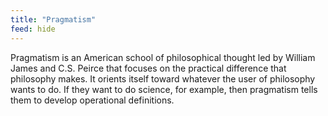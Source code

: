 ```yaml
---
title: "Pragmatism"
feed: hide
---
```


Pragmatism is an American school of philosophical thought led by William James and C.S. Peirce that focuses on the practical difference that philosophy makes. It orients itself toward whatever the user of philosophy wants to do. If they want to do science, for example, then pragmatism tells them to develop operational definitions. 